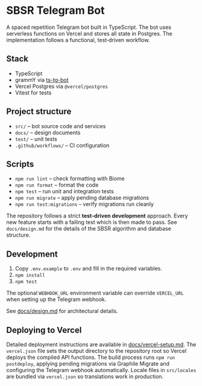 # SBSR Telegram Bot

A spaced repetition Telegram bot built in TypeScript. The bot uses serverless functions on Vercel and stores all state in Postgres.  The implementation follows a functional, test‑driven workflow.

## Stack

- TypeScript
- grammY via [ts-tg-bot](https://github.com/ExposedCat/ts-tg-bot)
- Vercel Postgres via `@vercel/postgres`
- Vitest for tests

## Project structure

- `src/` – bot source code and services
- `docs/` – design documents
- `test/` – unit tests
- `.github/workflows/` – CI configuration

## Scripts

- `npm run lint` – check formatting with Biome
- `npm run format` – format the code
- `npm test` – run unit and integration tests
- `npm run migrate` – apply pending database migrations
- `npm run test:migrations` – verify migrations run cleanly

The repository follows a strict **test‑driven development** approach.  Every new feature starts with a failing test which is then made to pass.  See `docs/design.md` for the details of the SBSR algorithm and database structure.

## Development

1. Copy `.env.example` to `.env` and fill in the required variables.
2. `npm install`
3. `npm test`

The optional `WEBHOOK_URL` environment variable can override `VERCEL_URL` when
setting up the Telegram webhook.

See [docs/design.md](docs/design.md) for architectural details.

## Deploying to Vercel

Detailed deployment instructions are available in
[docs/vercel-setup.md](docs/vercel-setup.md). The `vercel.json` file
sets the output directory to the repository root so Vercel deploys the
compiled API functions. The build process runs `npm run postdeploy`, applying pending migrations via Graphile Migrate and configuring the Telegram webhook automatically. Locale files in `src/locales` are bundled via
`vercel.json` so translations work in production.
